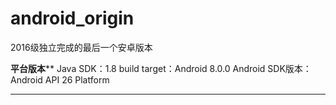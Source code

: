 # android_origin
2016级独立完成的最后一个安卓版本

**********************平台版本************************
Java SDK：1.8
build target：Android 8.0.0
Android SDK版本：Android API 26 Platform
******************************************************
